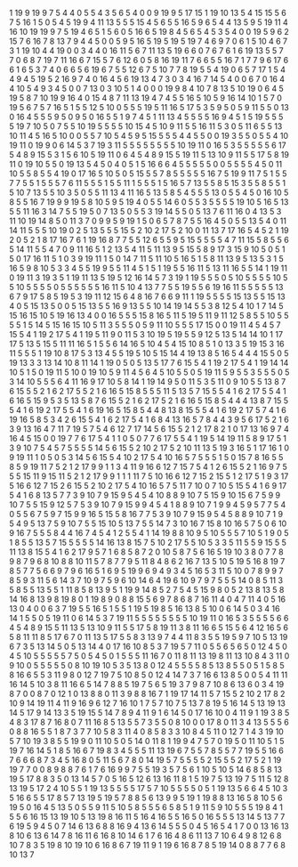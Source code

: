1
19
9
19
9
7
5
4
4
0
5
5
4
3
5
6
5
4
0
0
9
19
9
5
17
15
1
19
10
13
5
4
15
15
5
6
7
5
16
1
5
0
5
4
5
19
9
4
11
13
5
5
5
15
4
5
6
5
5
16
5
9
6
5
4
4
13
5
9
5
19
11
4
16
10
19
19
9
7
5
19
4
6
5
1
5
6
0
5
16
6
5
19
8
4
5
6
5
4
5
3
5
4
0
0
19
5
9
6
2
15
7
6
16
7
8
13
7
9
4
4
5
0
0
5
9
5
16
5
19
5
19
5
19
7
4
6
9
7
0
6
1
5
10
4
6
7
3
1
19
10
4
4
19
0
0
3
4
4
0
16
11
5
6
7
11
13
5
19
6
6
0
7
6
7
6
1
6
19
13
5
5
7
7
0
6
8
7
19
7
11
16
6
7
15
5
7
6
12
6
0
5
8
16
19
11
7
6
6
5
5
16
7
1
7
7
9
6
17
6
6
1
6
5
3
7
4
0
6
6
5
6
19
6
7
5
5
12
6
7
5
10
7
7
8
19
5
5
4
19
0
6
5
7
17
1
5
4
4
9
4
5
19
5
2
16
9
7
4
0
16
4
5
6
19
13
4
7
3
0
3
4
16
7
14
5
4
0
0
6
7
0
16
4
4
10
5
4
9
3
4
5
0
0
7
13
0
3
10
5
1
4
0
0
0
19
9
8
4
10
7
8
13
5
10
19
0
6
4
5
19
5
8
7
10
19
9
16
4
0
15
4
8
7
11
13
19
4
7
4
5
5
16
5
10
5
9
16
14
10
1
5
7
0
19
5
6
7
5
7
16
5
1
5
5
12
5
10
0
5
5
5
19
5
11
16
5
17
5
3
5
9
5
0
5
9
11
5
5
0
13
0
16
4
5
5
5
9
5
0
9
5
0
16
5
5
1
9
7
4
5
1
11
13
4
5
5
5
5
16
9
4
5
1
5
19
5
5
5
5
19
7
10
5
0
7
5
5
10
19
5
5
5
5
10
15
4
5
10
9
11
5
5
16
11
5
3
0
5
11
6
5
5
13
10
11
4
5
16
5
10
0
0
5
5
7
10
5
4
5
9
5
15
5
5
5
4
4
5
5
0
0
19
3
5
5
0
5
5
4
10
19
11
0
19
9
0
6
14
5
3
7
19
3
11
5
5
5
5
5
5
5
5
10
19
11
0
16
5
3
5
5
5
5
5
6
17
5
4
8
9
15
5
3
1
5
6
10
5
19
11
0
6
4
5
4
8
9
15
5
19
11
5
13
10
9
11
5
5
17
5
8
19
11
0
19
10
5
5
0
19
13
5
4
5
0
4
0
5
1
5
16
6
6
4
5
5
5
5
5
0
0
5
5
5
5
4
5
0
11
10
5
5
8
5
5
4
19
0
17
16
5
10
5
0
5
15
5
5
7
8
5
5
5
5
5
16
7
5
19
9
11
7
5
1
5
5
7
7
5
5
1
5
5
5
7
6
11
5
5
5
1
5
5
11
1
5
5
5
1
5
16
5
7
13
5
5
8
5
15
3
5
5
8
5
5
1
5
10
7
13
5
5
10
3
5
0
5
5
11
13
4
11
16
5
13
5
8
5
4
5
5
5
13
0
5
5
4
5
0
16
10
5
8
5
5
16
7
19
9
9
19
5
8
10
5
9
5
19
4
0
5
5
14
6
0
5
5
3
5
5
5
5
19
10
5
16
5
13
5
5
11
16
3
14
7
5
5
19
5
0
7
13
5
0
5
5
3
19
14
5
5
0
5
13
7
6
11
16
0
4
13
5
3
11
10
19
14
8
5
0
11
3
7
0
9
9
5
9
19
1
5
0
6
5
7
8
7
5
5
16
4
5
0
5
5
13
5
4
0
11
14
11
5
5
5
10
19
0
2
5
13
5
5
5
15
5
2
10
2
17
5
2
10
0
11
13
7
17
16
5
4
5
2
1
19
2
0
5
2
1
8
17
16
7
6
1
19
16
8
7
7
5
5
12
6
5
5
9
5
15
5
5
5
5
4
7
11
15
5
8
5
5
6
5
14
11
5
5
4
7
0
9
11
16
5
1
2
13
5
4
11
5
11
13
9
5
15
5
8
9
17
3
15
9
10
5
0
5
1
5
0
17
16
11
5
1
0
3
9
19
11
1
5
0
14
7
11
5
11
10
5
16
5
1
5
8
11
13
9
5
13
5
3
1
5
16
5
9
8
10
5
3
3
4
5
5
19
9
5
5
11
4
5
1
5
1
19
5
5
16
11
5
13
11
16
5
5
14
1
19
11
0
19
11
3
19
3
5
1
19
11
13
5
19
5
12
16
14
5
7
3
19
1
19
5
5
5
0
5
10
5
5
5
5
10
5
5
10
5
5
5
5
0
5
5
5
5
5
5
16
11
5
10
4
13
7
7
5
5
19
5
5
6
19
16
11
5
5
5
5
5
13
6
7
9
17
5
8
5
19
5
3
19
11
12
15
6
4
8
16
7
6
6
9
11
1
19
5
5
5
5
15
13
5
5
15
13
4
0
5
15
13
5
0
0
5
15
13
5
5
16
9
13
5
5
10
14
19
14
5
5
3
8
12
5
4
10
1
7
14
5
15
16
15
10
5
19
16
13
4
0
0
16
5
5
5
15
8
16
5
11
5
19
5
11
9
11
12
5
8
5
5
10
5
5
5
5
1
5
14
5
15
16
15
10
5
11
3
5
5
5
0
5
9
11
10
5
5
5
17
15
0
0
19
11
4
5
4
5
7
15
5
4
1
19
2
17
5
4
1
19
5
11
9
0
11
5
3
10
19
5
19
5
5
9
12
5
13
5
14
14
10
1
17
17
5
13
5
15
5
11
11
16
5
1
5
5
6
14
16
5
10
4
5
4
15
10
8
5
1
0
13
3
5
19
15
3
16
11
5
5
5
1
19
10
8
17
5
3
13
4
5
5
19
5
10
5
15
14
4
19
13
8
5
16
5
4
4
4
15
5
0
5
19
13
3
3
13
14
10
8
11
14
1
19
0
5
0
5
13
5
17
7
6
15
5
4
1
19
2
17
5
4
1
19
14
14
10
5
1
5
0
19
11
5
10
0
19
10
5
9
11
4
5
6
4
5
10
5
5
0
5
19
11
5
9
5
5
3
5
5
5
0
5
3
14
10
5
5
5
6
4
11
16
9
17
10
5
8
14
1
19
14
9
5
0
11
5
3
5
11
0
9
10
5
5
13
8
7
6
15
5
5
2
1
6
2
17
5
5
2
1
6
16
5
15
8
5
5
5
11
5
13
5
7
15
5
5
4
1
6
2
17
5
5
4
1
6
16
5
15
9
5
3
5
13
5
8
7
6
15
5
2
1
6
2
17
5
2
1
6
16
5
15
8
5
4
4
4
13
8
7
15
5
5
4
1
6
19
2
17
5
5
4
1
6
19
16
5
15
8
5
4
4
8
13
8
15
5
5
4
1
6
19
2
17
5
7
4
1
6
19
16
5
8
5
3
4
2
6
15
5
4
1
6
2
17
5
4
1
6
8
4
13
16
5
7
8
4
4
3
9
5
6
17
5
2
1
6
3
9
13
16
4
7
11
7
19
5
7
5
4
6
12
7
17
14
5
6
15
5
2
1
2
17
8
2
1
0
17
13
16
9
7
4
16
4
5
15
0
0
19
7
7
6
17
5
4
1
1
0
5
0
7
7
6
17
5
5
4
1
19
5
14
19
11
5
8
9
17
5
1
3
9
10
7
5
4
5
7
5
5
5
5
14
5
6
15
5
2
10
2
17
5
2
10
11
13
5
19
3
16
5
1
17
16
1
0
9
19
11
1
0
5
0
5
3
14
5
6
15
5
4
10
2
17
5
4
10
16
5
7
5
5
5
1
5
0
15
7
8
16
5
5
8
5
9
19
11
7
5
2
1
2
17
9
9
1
1
3
4
11
9
16
6
12
7
15
7
5
4
1
2
6
15
5
2
1
16
9
7
5
5
5
15
11
9
15
11
5
2
1
2
17
9
9
1
1
1
11
7
5
10
16
6
12
7
15
2
15
5
1
2
17
5
1
9
3
17
5
16
6
12
7
15
2
6
15
5
2
10
2
17
5
4
10
16
5
7
5
11
7
10
0
7
10
5
15
5
4
1
6
9
17
5
4
1
6
8
13
5
7
7
3
9
10
7
9
15
9
5
4
5
4
10
8
8
9
10
7
5
15
9
10
15
6
7
5
9
9
10
7
5
5
15
9
12
5
7
5
3
9
10
7
9
15
9
9
4
5
4
1
8
8
9
10
7
1
9
9
4
5
9
5
7
7
5
4
0
5
5
6
7
5
9
7
15
9
9
16
5
15
5
8
16
7
7
5
3
9
10
7
9
15
9
5
4
5
8
8
9
10
7
1
9
5
4
9
5
13
7
5
9
10
7
5
5
15
10
5
13
7
5
5
14
7
3
10
16
7
15
8
10
16
5
7
5
0
6
10
9
16
7
5
5
5
8
4
4
16
7
4
5
4
1
2
5
5
4
1
14
19
8
8
10
9
5
10
5
5
5
7
10
5
1
9
0
5
1
8
5
5
13
5
7
15
5
5
5
5
14
16
13
8
15
7
5
10
2
17
5
5
10
5
3
3
5
11
5
5
9
15
5
5
11
13
8
15
5
4
1
6
2
17
9
5
7
1
6
8
5
8
7
2
0
10
5
8
7
5
6
16
5
19
10
3
8
0
7
7
8
9
8
7
9
6
8
10
8
8
10
11
5
7
8
7
7
9
5
11
8
4
8
6
2
16
7
13
5
10
5
19
5
16
8
19
7
8
5
7
7
5
6
6
9
7
9
6
16
5
1
6
9
5
19
9
6
9
4
9
3
4
5
16
5
3
11
5
10
0
7
8
9
9
7
8
5
9
3
11
5
6
14
3
7
10
9
7
5
9
6
10
14
6
4
19
6
10
9
7
9
7
5
5
5
14
0
8
5
11
3
5
8
5
5
13
5
5
1
11
8
5
8
13
9
5
1
19
9
14
8
5
2
7
5
4
5
15
9
8
0
5
2
13
8
13
5
8
14
16
8
13
9
8
19
8
0
1
19
8
9
0
8
8
15
5
6
9
7
8
6
8
7
16
11
4
0
4
7
11
4
0
5
16
13
0
4
0
0
6
3
7
19
5
5
16
5
1
5
5
1
19
5
19
8
5
16
13
8
5
10
0
6
14
5
0
3
4
16
14
1
5
5
0
5
19
11
0
6
14
5
3
7
19
11
5
5
5
5
5
5
5
5
10
19
11
0
16
5
3
5
5
5
5
6
6
4
5
4
8
9
15
5
11
13
5
13
10
9
11
5
5
17
5
8
19
11
3
8
11
16
6
5
15
5
6
4
12
16
5
6
5
8
11
11
8
5
17
6
7
0
11
13
5
17
5
5
8
3
13
9
7
4
4
11
8
3
5
5
19
5
9
7
10
5
13
19
6
7
3
5
13
14
5
0
5
13
14
4
0
17
16
10
8
5
3
7
19
5
7
11
0
5
5
6
5
6
5
0
12
4
5
0
4
5
10
5
5
5
5
5
7
5
0
5
4
5
0
1
5
5
5
11
16
7
0
11
8
11
13
19
8
11
13
10
8
4
3
11
0
9
10
0
5
5
5
5
5
0
8
10
19
10
5
3
5
13
8
0
12
4
5
5
5
5
8
5
13
8
5
5
0
5
1
5
8
5
8
16
6
5
5
3
11
9
8
0
12
7
19
7
5
10
8
5
0
12
4
14
7
3
7
16
6
13
8
5
0
0
5
4
11
11
16
14
5
10
3
8
11
16
6
5
14
7
8
8
5
19
7
5
6
5
19
3
7
9
8
7
10
8
6
13
6
0
3
4
19
8
7
0
0
8
7
0
12
1
0
13
8
8
0
11
3
9
8
8
16
7
1
19
17
14
11
5
7
15
5
2
10
2
17
8
2
10
9
14
19
11
4
11
9
16
9
6
12
7
16
10
1
7
5
7
10
7
5
13
7
8
19
5
16
14
5
13
19
13
14
5
17
9
14
13
3
5
19
15
5
14
7
8
9
4
11
9
1
6
14
5
0
17
16
10
0
4
11
9
1
19
3
8
5
4
8
3
17
8
7
16
8
0
7
11
16
8
5
13
5
5
7
3
5
5
0
8
10
0
0
17
8
0
11
3
4
13
5
5
5
6
0
8
8
16
5
5
1
8
7
3
7
7
10
5
8
3
11
4
0
8
5
8
3
3
10
8
4
5
11
0
12
7
1
4
3
19
10
5
7
10
19
3
8
5
5
19
9
0
11
10
5
0
5
14
0
11
8
1
19
9
4
7
5
7
0
19
5
0
11
10
5
1
5
19
7
16
14
5
1
8
5
16
6
7
19
8
3
4
5
5
5
11
13
19
6
7
5
5
7
8
5
5
7
7
19
5
5
16
6
7
6
6
6
8
7
3
4
5
16
8
0
5
11
5
6
7
8
0
14
19
5
7
5
5
5
5
2
15
5
5
2
17
5
2
1
19
19
7
7
0
0
8
9
8
8
7
6
1
7
6
16
9
9
7
5
5
19
3
5
7
5
6
1
10
5
10
5
14
6
8
5
8
13
19
5
17
8
8
3
5
0
13
14
5
7
0
5
16
5
12
6
13
16
11
8
1
5
19
7
5
13
19
7
5
11
5
12
8
13
19
5
17
2
4
10
5
5
1
19
13
5
5
5
5
17
5
7
10
5
5
5
5
0
5
1
19
13
5
6
6
4
5
10
3
5
16
6
5
5
17
8
5
7
13
19
5
19
5
7
8
8
5
6
13
9
9
5
19
1
19
8
8
13
16
5
8
10
5
6
19
5
0
16
4
5
13
5
0
5
5
9
11
5
10
5
8
5
5
5
6
5
8
5
1
9
11
5
9
10
5
5
5
19
8
4
1
5
5
6
16
15
13
19
10
5
13
19
8
16
11
5
16
4
16
5
5
16
5
0
16
5
5
5
13
14
5
13
7
7
6
19
5
9
4
5
0
7
14
6
13
6
8
8
16
9
4
13
6
14
5
5
5
0
4
5
16
5
4
1
7
0
0
13
16
13
8
10
6
13
6
14
7
8
16
11
6
16
8
10
14
6
1
7
6
16
4
8
6
11
13
7
10
6
4
9
8
12
6
8
10
7
8
3
5
19
8
10
19
10
6
16
8
6
7
19
11
9
1
19
6
16
8
7
8
5
19
14
0
8
8
7
7
6
8
10
13
7
